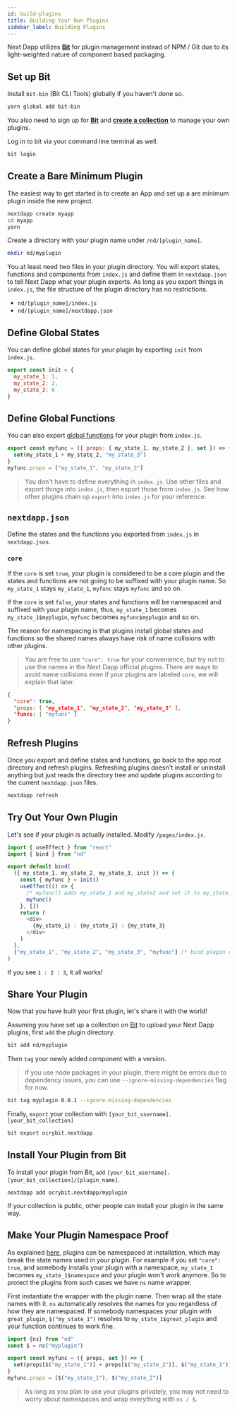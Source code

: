 ```yaml
---
id: build-plugins
title: Building Your Own Plugins
sidebar_label: Building Plugins
---
```


Next Dapp utilizes [**Bit**](https://bit.dev/) for plugin management instead of NPM / Git due to its light-weighted nature of component based packaging.

## Set up Bit

Install `bit-bin` (Bit CLI Tools) globally if you haven't done so.

```bash
yarn global add bit-bin
```

You also need to sign up for [**Bit**](https://bit.dev/) and [**create a collection**](https://bit.dev/~create-collection) to manage your own plugins. 

Log in to bit via your command line terminal as well.


```bash
bit login
```

## Create a Bare Minimum Plugin

The easiest way to get started is to create an App and set up a are minimum plugin inside the new project.

```bash
nextdapp create myapp
cd myapp
yarn
```

Create a directory with your plugin name under `/nd/[plugin_name]`.

```bash
mkdir nd/myplugin
```

You at least need two files in your plugin directory. You will export states, functions and components from `index.js` and define them in `nextdapp.json` to tell Next Dapp what your plugin exports. As long as you export things in `index.js`, the file structure of the plugin directory has no restrictions.

* `nd/[plugin_name]/index.js`
* `nd/[plugin_name]/nextdapp.json`


## Define Global States

You can define global states for your plugin by exporting `init` from `index.js`.

```javascript
export const init = {
  my_state_1: 1,
  my_state_2: 2,
  my_state_3: 0
}
```

## Define Global Functions

You can also export [global functions](/next-dapp/docs/global-functions) for your plugin from `index.js`.

```javascript
export const myfunc = ({ props: { my_state_1, my_state_2 }, set }) => {
  set(my_state_1 + my_state_2, "my_state_3")
}
myfunc.props = ["my_state_1", "my_state_2"]
```

> You don't have to define everything in `index.js`. Use other files and export things into `index.js`, then export those from `index.js`. See how other plugins chain up `export` into `index.js` for your reference.

## `nextdapp.json`

Define the states and the functions you exported from `index.js` in `nextdapp.json`.

### `core`

If the `core` is set `true`, your plugin is considered to be a core plugin and the states and functions are not going to be suffixed with your plugin name. So `my_state_1` stays `my_state_1`, `myfunc` stays `myfunc` and so on.

If the `core` is set `false`, your states and functions will be namespaced and suffixed with your plugin name, thus, `my_state_1` becomes `my_state_1$myplugin`, `myfunc` becomes `myfunc$myplugin` and so on.

The reason for namespacing is that plugins install global states and functions so the shared names always have risk of name collisions with other plugins.

> You are free to use `"core": true` for your convenience, but try not to use the names in the Next Dapp official plugins. There are ways to avoid name collisions even if your plugins are labeled `core`, we will explain that later.

```json
{
  "core": true,
  "props: [ "my_state_1", "my_state_2", "my_state_3" ],
  "funcs: [ "myfunc" ]
}
```

## Refresh Plugins

Once you export and define states and functions, go back to the app root directory and refresh plugins. Refreshing plugins doesn't install or uninstall anything but just reads the directory tree and update plugins according to the current `nextdapp.json` files.

```bash
nextdapp refresh
```

## Try Out Your Own Plugin

Let's see if your plugin is actually installed. Modify `/pages/index.js`.

```javascript
import { useEffect } from "react"
import { bind } from "nd"

export default bind(
  ({ my_state_1, my_state_2, my_state_3, init }) => {
    const { myfunc } = init()
    useEffect(() => {
	  /* myfunc() adds my_state_1 and my_state2 and set it to my_state_3 */
      myfunc() 
    }, [])
    return (
      <div>
        {my_state_1} : {my_state_2} : {my_state_3}
      </div>
    )
  },
  ["my_state_1", "my_state_2", "my_state_3", "myfunc"] /* bind plugin defined stuff */
)
```

If you see `1 : 2 : 3`, it all works!


## Share Your Plugin

Now that you have built your first plugin, let's share it with the world!

Assuming you have set up a collection on [Bit](https://bit.dev/~create-collection) to upload your Next Dapp plugins, first `add` the plugin directory.

```bash
bit add nd/myplugin
```

Then `tag` your newly added component with a version.

> If you use node packages in your plugin, there might be errors due to dependency issues, you can use `--ignore-missing-dependencies` flag for now.

```bash
bit tag myplugin 0.0.1 --ignore-missing-dependencies
```

Finally, `export` your collection with `[your_bit_username].[your_bit_collection]`

```bash
bit export ocrybit.nextdapp
```

## Install Your Plugin from Bit

To install your plugin from Bit, `add` `[your_bit_username].[your_bit_collection]/[plugin_name]`.

```
nextdapp add ocrybit.nextdapp/myplugin
```

If your collection is public, other people can install your plugin in the same way.


## Make Your Plugin Namespace Proof

As explained [here](/next-dapp/docs/nextdapp-cli#add-plugins), plugins can be namespaced at installation, which may break the state names used in your plugin. For example if you set `"core": true`, and somebody installs your plugin with a namespace, `my_state_1` becomes `my_state_1$namespace` and your plugin won't work anymore. So to protect the plugins from such cases we have `ns` name wrapper.

First instantiate the wrapper with the plugin name. Then wrap all the state names with it. `ns` automatically resolves the names for you regardless of how they are namespaced. If somebody namespaces your plugin with `great_plugin`, `$("my_state_1")` resolves to `my_state_1$great_plugin` and your function continues to work fine.

```javascript
import {ns} from "nd"
const $ = ns("myplugin")

export const myfunc = ({ props, set }) => {
  set(props[$("my_state_1")] + props[$("my_state_2")], $("my_state_3"))
}
myfunc.props = [$("my_state_1"), $("my_state_2")]
```
> As long as you plan to use your plugins privately, you may not need to worry about namespaces and wrap everything with `ns / $`.
